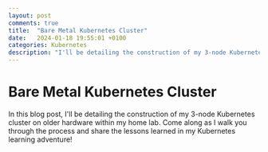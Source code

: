 ```yaml
---
layout: post
comments: true
title:  "Bare Metal Kubernetes Cluster"
date:   2024-01-18 19:55:01 +0100
categories: Kubernetes
description: "I'll be detailing the construction of my 3-node Kubernetes cluster on older hardware within my home lab"
---
```

# Bare Metal Kubernetes Cluster

In this blog post, I'll be detailing the construction of my 3-node Kubernetes cluster on older hardware within my home lab. Come along as I walk you through the process and share the lessons learned in my Kubernetes learning adventure! 





